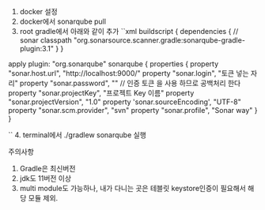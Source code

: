 1. docker 설정
2. docker에서 sonarqube pull
3. root gradle에서 아래와 같이 추가
``xml
buildscript {
    dependencies {
        // sonar
        classpath "org.sonarsource.scanner.gradle:sonarqube-gradle-plugin:3.1"
    }
}

apply plugin: "org.sonarqube"
sonarqube {
    properties {
        property "sonar.host.url", "http://localhost:9000/"
        property "sonar.login", "토큰 넣는 자리"
        property "sonar.password", ""	// 인증 토큰 을 사용 하므로 공백처리 한다
        property "sonar.projectKey", "프로젝트 Key 이름"
        property "sonar.projectVersion", "1.0"
        property 'sonar.sourceEncoding', "UTF-8"
        property "sonar.scm.provider", "svn"
        property "sonar.profile", "Sonar way"
    }
}

``
4. terminal에서 ./gradlew sonarqube 실행

주의사항
1. Gradle은 최신버전
2. jdk도 11버전 이상
3. multi module도 가능하나, 내가 다니는 곳은 테블릿 keystore인증이 필요해서 해당 모듈 제외.

